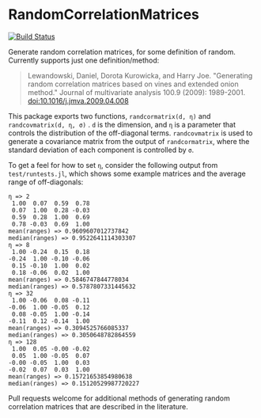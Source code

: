 # RandomCorrelationMatrices

[![Build Status](https://travis-ci.org/IainNZ/RandomCorrelationMatrices.jl.svg?branch=master)](https://travis-ci.org/IainNZ/RandomCorrelationMatrices.jl)

Generate random correlation matrices, for some definition of random. Currently supports just one definition/method:

> Lewandowski, Daniel, Dorota Kurowicka, and Harry Joe. "Generating random correlation matrices based on vines and extended onion method." Journal of multivariate analysis 100.9 (2009): 1989-2001. [doi:10.1016/j.jmva.2009.04.008](http://dx.doi.org/10.1016/j.jmva.2009.04.008)

This package exports two functions, `randcormatrix(d, η)` and `randcovmatrix(d, η, σ)` . `d` is the dimension, and `η` is a parameter that controls the distribution of the off-diagonal terms. `randcovmatrix` is used to generate a covariance matrix from the output of `randcormatrix`, where the standard deviation of each component is controlled by `σ`.

To get a feel for how to set `η`, consider the following output from `test/runtests.jl`, which shows some example matrices and the average range of off-diagonals:

```
η => 2
 1.00  0.07  0.59  0.78
 0.07  1.00  0.28 -0.03
 0.59  0.28  1.00  0.69
 0.78 -0.03  0.69  1.00
mean(ranges) => 0.9609607012737842
median(ranges) => 0.9522641114303307
η => 8
 1.00 -0.24  0.15  0.18
-0.24  1.00 -0.10 -0.06
 0.15 -0.10  1.00  0.02
 0.18 -0.06  0.02  1.00
mean(ranges) => 0.5846747844778034
median(ranges) => 0.5787807331445632
η => 32
 1.00 -0.06  0.08 -0.11
-0.06  1.00 -0.05  0.12
 0.08 -0.05  1.00 -0.14
-0.11  0.12 -0.14  1.00
mean(ranges) => 0.3094525766085337
median(ranges) => 0.3050648782864559
η => 128
 1.00  0.05 -0.00 -0.02
 0.05  1.00 -0.05  0.07
-0.00 -0.05  1.00  0.03
-0.02  0.07  0.03  1.00
mean(ranges) => 0.15721653854980638
median(ranges) => 0.15120529987720227
```

Pull requests welcome for additional methods of generating random correlation matrices that are described in the literature.